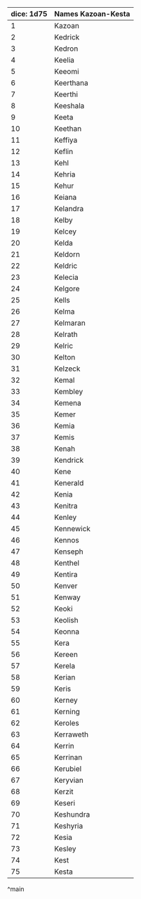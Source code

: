 | dice: 1d75 | Names Kazoan-Kesta|
| ---- | ---- |
|1|Kazoan|
|2|Kedrick|
|3|Kedron|
|4|Keelia|
|5|Keeomi|
|6|Keerthana|
|7|Keerthi|
|8|Keeshala|
|9|Keeta|
|10|Keethan|
|11|Keffiya|
|12|Keflin|
|13|Kehl|
|14|Kehria|
|15|Kehur|
|16|Keiana|
|17|Kelandra|
|18|Kelby|
|19|Kelcey|
|20|Kelda|
|21|Keldorn|
|22|Keldric|
|23|Kelecia|
|24|Kelgore|
|25|Kells|
|26|Kelma|
|27|Kelmaran|
|28|Kelrath|
|29|Kelric|
|30|Kelton|
|31|Kelzeck|
|32|Kemal|
|33|Kembley|
|34|Kemena|
|35|Kemer|
|36|Kemia|
|37|Kemis|
|38|Kenah|
|39|Kendrick|
|40|Kene|
|41|Kenerald|
|42|Kenia|
|43|Kenitra|
|44|Kenley|
|45|Kennewick|
|46|Kennos|
|47|Kenseph|
|48|Kenthel|
|49|Kentira|
|50|Kenver|
|51|Kenway|
|52|Keoki|
|53|Keolish|
|54|Keonna|
|55|Kera|
|56|Kereen|
|57|Kerela|
|58|Kerian|
|59|Keris|
|60|Kerney|
|61|Kerning|
|62|Keroles|
|63|Kerraweth|
|64|Kerrin|
|65|Kerrinan|
|66|Kerubiel|
|67|Keryvian|
|68|Kerzit|
|69|Keseri|
|70|Keshundra|
|71|Keshyria|
|72|Kesia|
|73|Kesley|
|74|Kest|
|75|Kesta|
^main
